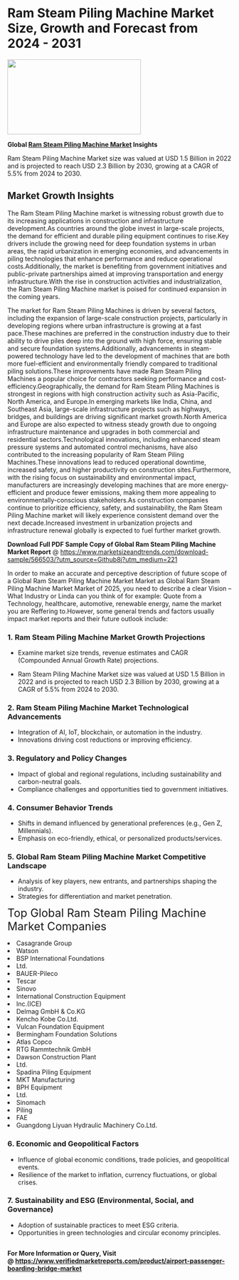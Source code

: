 <H1>Ram Steam Piling Machine Market Size, Growth and Forecast from 2024 - 2031</H1><img class="aligncenter size-medium wp-image-584254" src="https://thirdeyenews.in/wp-content/uploads/2024/09/Global-Market-Research-300x168.jpeg" alt="" width="300" height="168" /><p><strong>Global&nbsp;<a href="https://www.marketsizeandtrends.com/download-sample/566503/?utm_source=Github8j?utm_medium=221">Ram Steam Piling Machine Market</a> Insights</strong></p><p>Ram Steam Piling Machine Market size was valued at USD 1.5 Billion in 2022 and is projected to reach USD 2.3 Billion by 2030, growing at a CAGR of 5.5% from 2024 to 2030.</p><p><h2>Market Growth Insights</h2> <p>The Ram Steam Piling Machine market is witnessing robust growth due to its increasing applications in construction and infrastructure development.As countries around the globe invest in large-scale projects, the demand for efficient and durable piling equipment continues to rise.Key drivers include the growing need for deep foundation systems in urban areas, the rapid urbanization in emerging economies, and advancements in piling technologies that enhance performance and reduce operational costs.Additionally, the market is benefiting from government initiatives and public-private partnerships aimed at improving transportation and energy infrastructure.With the rise in construction activities and industrialization, the Ram Steam Piling Machine market is poised for continued expansion in the coming years.</p> <p>The market for Ram Steam Piling Machines is driven by several factors, including the expansion of large-scale construction projects, particularly in developing regions where urban infrastructure is growing at a fast pace.These machines are preferred in the construction industry due to their ability to drive piles deep into the ground with high force, ensuring stable and secure foundation systems.Additionally, advancements in steam-powered technology have led to the development of machines that are both more fuel-efficient and environmentally friendly compared to traditional piling solutions.These improvements have made Ram Steam Piling Machines a popular choice for contractors seeking performance and cost-efficiency.Geographically, the demand for Ram Steam Piling Machines is strongest in regions with high construction activity such as Asia-Pacific, North America, and Europe.In emerging markets like India, China, and Southeast Asia, large-scale infrastructure projects such as highways, bridges, and buildings are driving significant market growth.North America and Europe are also expected to witness steady growth due to ongoing infrastructure maintenance and upgrades in both commercial and residential sectors.Technological innovations, including enhanced steam pressure systems and automated control mechanisms, have also contributed to the increasing popularity of Ram Steam Piling Machines.These innovations lead to reduced operational downtime, increased safety, and higher productivity on construction sites.Furthermore, with the rising focus on sustainability and environmental impact, manufacturers are increasingly developing machines that are more energy-efficient and produce fewer emissions, making them more appealing to environmentally-conscious stakeholders.As construction companies continue to prioritize efficiency, safety, and sustainability, the Ram Steam Piling Machine market will likely experience consistent demand over the next decade.Increased investment in urbanization projects and infrastructure renewal globally is expected to fuel further market growth.<p><span class=""><strong>Download Full PDF Sample Copy of Global Ram Steam Piling Machine Market Report</strong> @ <a href="https://www.marketsizeandtrends.com/download-sample/566503/?utm_source=Github8j?utm_medium=221" target="_blank">https://www.marketsizeandtrends.com/download-sample/566503/?utm_source=Github8j?utm_medium=221</a></span></p><p>In order to make an accurate and perceptive description of future scope of a Global&nbsp;Ram Steam Piling Machine Market Market as Global&nbsp;Ram Steam Piling Machine Market Market of 2025, you need to describe a clear Vision &ndash; What Industry or Linda can you think of for example: Quote from a Technology, healthcare, automotive, renewable energy, name the market you are Reffering to.However, some general trends and factors usually impact market reports and their future outlook include:</p><h3>1.&nbsp;<strong>Ram Steam Piling Machine Market Growth Projections</strong></h3><ul><li>Examine market size trends, revenue estimates and CAGR (Compounded Annual Growth Rate) projections.</li><li><p>Ram Steam Piling Machine Market size was valued at USD 1.5 Billion in 2022 and is projected to reach USD 2.3 Billion by 2030, growing at a CAGR of 5.5% from 2024 to 2030.</p></li></ul><h3>2.&nbsp;<strong>Ram Steam Piling Machine Market Technological Advancements</strong></h3><ul><li>Integration of AI, IoT, blockchain, or automation in the industry.</li><li>Innovations driving cost reductions or improving efficiency.</li></ul><h3>3.&nbsp;<strong>Regulatory and Policy Changes</strong></h3><ul><li>Impact of global and regional regulations, including sustainability and carbon-neutral goals.</li><li>Compliance challenges and opportunities tied to government initiatives.</li></ul><h3>4.&nbsp;<strong>Consumer Behavior Trends</strong></h3><ul><li>Shifts in demand influenced by generational preferences (e.g., Gen Z, Millennials).</li><li>Emphasis on eco-friendly, ethical, or personalized products/services.</li></ul><h3>5.&nbsp;<strong>Global Ram Steam Piling Machine Market Competitive Landscape</strong></h3><ul><li>Analysis of key players, new entrants, and partnerships shaping the industry.</li><li>Strategies for differentiation and market penetration.</li></ul><p data-pm-slice="1 1 []"><span style="color: inherit; font-family: inherit; font-size: 25px;">Top Global Ram Steam Piling Machine Market Companies</span></p><div class="" data-test-id=""><p><li>Casagrande Group</li><li> Watson</li><li> BSP International Foundations</li><li> Ltd.</li><li> BAUER-Pileco</li><li> Tescar</li><li> Sinovo</li><li> International Construction Equipment</li><li> Inc.(ICE)</li><li> Delmag GmbH & Co.KG</li><li> Kencho Kobe Co.Ltd.</li><li> Vulcan Foundation Equipment</li><li> Bermingham Foundation Solutions</li><li> Atlas Copco</li><li> RTG Rammtechnik GmbH</li><li> Dawson Construction Plant</li><li> Ltd.</li><li> Spadina Piling Equipment</li><li> MKT Manufacturing</li><li> BPH Equipment</li><li> Ltd.</li><li> Sinomach</li><li> Piling</li><li> FAE</li><li> Guangdong Liyuan Hydraulic Machinery Co.Ltd.</li></p></div><h3>6.&nbsp;<strong>Economic and Geopolitical Factors</strong></h3><ul><li>Influence of global economic conditions, trade policies, and geopolitical events.</li><li>Resilience of the market to inflation, currency fluctuations, or global crises.</li></ul><h3>7.&nbsp;<strong>Sustainability and ESG (Environmental, Social, and Governance)</strong></h3><ul><li>Adoption of sustainable practices to meet ESG criteria.</li><li>Opportunities in green technologies and circular economy principles.</li></ul><h2><strong style="font-size: 14px;">For More Information or Query, Visit @&nbsp;</strong><a style="background-color: #ffffff; font-size: 14px;" href="https://www.marketsizeandtrends.com/report/ram-steam-piling-machine-market/" target="_blank">https://www.verifiedmarketreports.com/product/airport-passenger-boarding-bridge-market</a></h2>